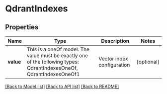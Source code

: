 # QdrantIndexes



## Properties
Name | Type | Description | Notes
------------ | ------------- | ------------- | -------------
**value** | This is a oneOf model. The value must be exactly one of the following types: QdrantIndexesOneOf, QdrantIndexesOneOf1 | Vector index configuration | [optional] 




[[Back to Model list]](../README.md#models) [[Back to API list]](../README.md#api-endpoints) [[Back to README]](../README.md)


